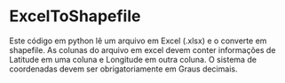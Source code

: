 # ExcelToShapefile
Este código em python lê um arquivo em Excel (.xlsx) e o converte em shapefile. As colunas do arquivo em excel devem conter informações de Latitude em uma coluna e Longitude em outra coluna. O sistema de coordenadas devem ser obrigatoriamente em Graus decimais.

